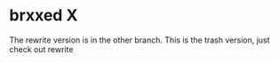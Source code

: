 # brxxed X
The rewrite version is in the other branch.
This is the trash version, just check out rewrite
